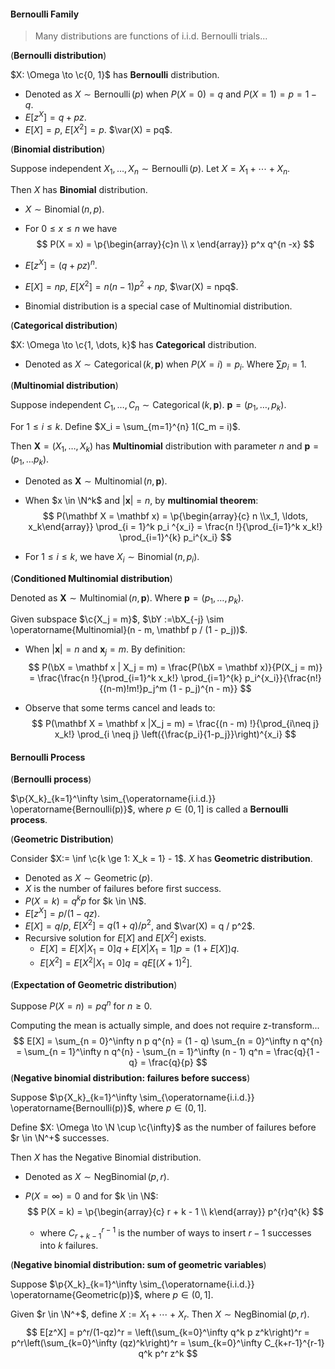 #### Bernoulli Family

> Many distributions are functions of i.i.d. Bernoulli trials...

(**Bernoulli distribution**)

$X: \Omega \to \c{0, 1}$ has **Bernoulli** distribution.

- Denoted as $X \sim \operatorname{Bernoulli}(p)$ when $P(X = 0) = q$ and $P(X = 1) = p = 1-q$.
- $E[z^X] = q + pz$.
- $E[X] = p$, $E[X^2] = p$. $\var(X) = pq$.

(**Binomial distribution**)

Suppose independent $X_1, \ldots, X_n \sim \operatorname{Bernoulli}(p)$. Let $X = X_1 + \cdots + X_n$.

Then $X$ has **Binomial** distribution.

- $X \sim \operatorname{Binomial}(n, p)$.

- For $0 \le x \le n$ we have
  $$
  P(X = x) = \p{\begin{array}{c}n \\ x \end{array}} p^x q^{n -x}
  $$

- $E[z^X] = (q +pz)^n$.

- $E[X] = np$, $E[X^2] = n(n-1) p^2 + np$, $\var(X) = npq$.

- Binomial distribution is a special case of Multinomial distribution.

(**Categorical distribution**)

$X: \Omega \to \c{1, \dots, k}$ has **Categorical** distribution.

- Denoted as $X \sim \operatorname{Categorical}(k, \mathbf p)$ when $P(X = i) = p_i$. Where $\sum p_i = 1$.

(**Multinomial distribution**)

Suppose independent $C_1, \ldots, C_n \sim \operatorname{Categorical}(k, \mathbf p)$. $\mathbf p = (p_1, \ldots, p_k)$.

For $1 \le i \le k$. Define $X_i = \sum_{m=1}^{n} 1(C_m = i)$.

Then $\mathbf X = (X_1, \ldots, X_k)$ has **Multinomial** distribution with parameter $n$ and $\mathbf p = (p_1, \ldots p_k)$.

- Denoted as $\mathbf X \sim \operatorname{Multinomial}(n, \mathbf p)$.

- When $x \in \N^k$ and $|\mathbf x| = n$, by **multinomial theorem**:
  $$
  P(\mathbf X = \mathbf x) = \p{\begin{array}{c} n \\x_1, \ldots, x_k\end{array}} \prod_{i = 1}^k p_i ^{x_i} = \frac{n !}{\prod_{i=1}^k x_k!} \prod_{i=1}^{k} p_i^{x_i}
  $$

- For $1 \le i \le k$, we have $X_i \sim \operatorname{Binomial}(n, p_i)$.

(**Conditioned Multinomial distribution**)

Denoted as $\mathbf X \sim \operatorname{Multinomial}(n, \mathbf p)$. Where $\mathbf p = (p_1, \ldots, p_k)$.

Given subspace $\c{X_j = m}$, $\bY :=\bX_{-j} \sim \operatorname{Multinomial}(n - m, \mathbf p / (1 - p_j))$.

- When $|\mathbf x| = n$ and $\mathbf x_j = m$. By definition:
  $$
  P(\bX = \mathbf x | X_j = m) = \frac{P(\bX = \mathbf x)}{P(X_j = m)} = \frac{\frac{n !}{\prod_{i=1}^k x_k!} \prod_{i=1}^{k} p_i^{x_i}}{\frac{n!}{(n-m)!m!}p_j^m (1 - p_j)^{n - m}}
  $$

- Observe that some terms cancel and leads to:
  $$
  P(\mathbf X = \mathbf x |X_j = m) =  \frac{(n - m) !}{\prod_{i\neq j} x_k!} \prod_{i \neq j} \left({\frac{p_i}{1-p_j}}\right)^{x_i}
  $$

#### Bernoulli Process

(**Bernoulli process**)

$\p{X_k}_{k=1}^\infty \sim_{\operatorname{i.i.d.}} \operatorname{Bernoulli(p)}$, where $p \in (0, 1]$ is called a **Bernoulli process**.

(**Geometric Distribution**)

Consider $X:= \inf \c{k \ge 1: X_k = 1} - 1$. $X$ has **Geometric distribution**.

- Denoted as $X \sim \operatorname{Geometric}(p)$.
- $X$ is the number of failures before first success.
- $P(X = k) = q^k p$ for $k \in \N$.
- $E[z^X] = p / (1 - qz)$.
- $E[X] = q/p$, $E[X^2] = q(1 + q) / p^2$, and $\var(X) = q / p^2$.
- Recursive solution for $E[X]$ and $E[X^2]$ exists.
  - $E[X] = E[X | X_1 = 0] q + E[X | X_1 = 1] p = (1 + E[X])q$.
  - $E[X^2] = E[X^2 | X_1 = 0] q = q E[(X + 1)^2]$.

(**Expectation of Geometric distribution**)

Suppose $P(X = n) = p q^{n}$ for $n \ge 0$.

Computing the mean is actually simple, and does not require z-transform...
$$
E[X] = \sum_{n = 0}^\infty n p q^{n} = (1 - q) \sum_{n = 0}^\infty n q^{n} = \sum_{n = 1}^\infty n q^{n} - \sum_{n = 1}^\infty (n - 1) q^n = \frac{q}{1 - q} = \frac{q}{p}
$$
(**Negative binomial distribution: failures before success**)

Suppose $\p{X_k}_{k=1}^\infty \sim_{\operatorname{i.i.d.}} \operatorname{Bernoulli(p)}$, where $p \in (0, 1]$.

Define $X: \Omega \to \N \cup \c{\infty}$ as the number of failures before $r \in \N^+$ successes.

Then $X$ has the Negative Binomial distribution.

- Denoted as $X \sim \operatorname{NegBinomial}(p, r)$.

- $P(X = \infty) = 0$ and for $k \in \N$:
  $$
  P(X = k) = \p{\begin{array}{c} r + k - 1 \\ k\end{array}} p^{r}q^{k}
  $$

  - where $C_{r + k - 1}^{r - 1}$ is the number of ways to insert $r - 1$ successes into $k$ failures.

(**Negative binomial distribution: sum of geometric variables**)

Suppose $\p{X_k}_{k=1}^\infty \sim_{\operatorname{i.i.d.}} \operatorname{Geometric(p)}$, where $p \in (0, 1]$.

Given $r \in \N^+$, define $X := X_1 + \cdots + X_r$. Then $X \sim \operatorname{NegBinomial}(p, r)$.
$$
E[z^X] = p^r/(1-qz)^r = \left(\sum_{k=0}^\infty q^k p z^k\right)^r = p^r\left(\sum_{k=0}^\infty (qz)^k\right)^r = \sum_{k=0}^\infty C_{k+r-1}^{r-1} q^k p^r z^k
$$

